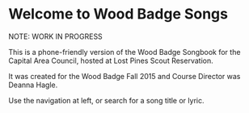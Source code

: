 # Welcome to Wood Badge Songs

NOTE: WORK IN PROGRESS

This is a phone-friendly version of the Wood Badge Songbook for the Capital Area Council, hosted at Lost Pines Scout Reservation.

It was created for the Wood Badge Fall 2015 and Course Director was Deanna Hagle.

Use the navigation at left, or search for a song title or lyric.